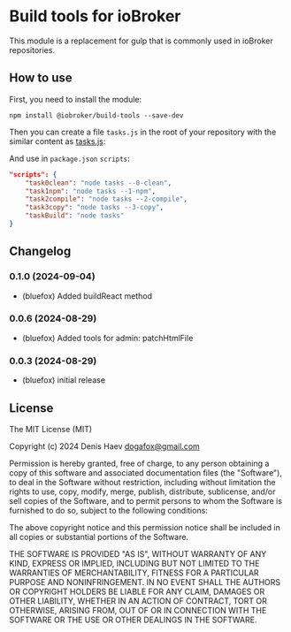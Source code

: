 # Build tools for ioBroker

This module is a replacement for gulp that is commonly used in ioBroker repositories.

## How to use

First, you need to install the module:

```
npm install @iobroker/build-tools --save-dev
```

Then you can create a file `tasks.js` in the root of your repository with the similar content as [tasks.js](tasks.js):

And use in `package.json` `scripts`:
```json
"scripts": {
    "task0clean": "node tasks --0-clean",
    "task1npm": "node tasks --1-npm",
    "task2compile": "node tasks --2-compile",
    "task3copy": "node tasks --3-copy",
    "taskBuild": "node tasks"
}
```

<!--
    Placeholder for the next version (at the beginning of the line):
    ### **WORK IN PROGRESS**
-->
## Changelog
### 0.1.0 (2024-09-04)
* (bluefox) Added buildReact method

### 0.0.6 (2024-08-29)
* (bluefox) Added tools for admin: patchHtmlFile

### 0.0.3 (2024-08-29)
* (bluefox) initial release

## License

The MIT License (MIT)

Copyright (c) 2024 Denis Haev <dogafox@gmail.com>

Permission is hereby granted, free of charge, to any person obtaining a copy
of this software and associated documentation files (the "Software"), to deal
in the Software without restriction, including without limitation the rights
to use, copy, modify, merge, publish, distribute, sublicense, and/or sell
copies of the Software, and to permit persons to whom the Software is
furnished to do so, subject to the following conditions:

The above copyright notice and this permission notice shall be included in all
copies or substantial portions of the Software.

THE SOFTWARE IS PROVIDED "AS IS", WITHOUT WARRANTY OF ANY KIND, EXPRESS OR
IMPLIED, INCLUDING BUT NOT LIMITED TO THE WARRANTIES OF MERCHANTABILITY,
FITNESS FOR A PARTICULAR PURPOSE AND NONINFRINGEMENT. IN NO EVENT SHALL THE
AUTHORS OR COPYRIGHT HOLDERS BE LIABLE FOR ANY CLAIM, DAMAGES OR OTHER
LIABILITY, WHETHER IN AN ACTION OF CONTRACT, TORT OR OTHERWISE, ARISING FROM,
OUT OF OR IN CONNECTION WITH THE SOFTWARE OR THE USE OR OTHER DEALINGS IN THE
SOFTWARE.
